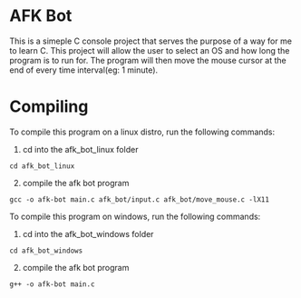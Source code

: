 # AFK Bot
This is a simeple C console project that serves the purpose of a way for me to learn C. This project will allow the user to select an OS and how long the program is to run for. The program will then move the mouse cursor at the end of every time interval(eg: 1 minute).
# Compiling
To compile this program on a linux distro, run the following commands:

1. cd into the afk_bot_linux folder
```
cd afk_bot_linux
```

2. compile the afk bot program
```
gcc -o afk-bot main.c afk_bot/input.c afk_bot/move_mouse.c -lX11
```

To compile this program on windows, run the following commands:
1. cd into the afk_bot_windows folder
```
cd afk_bot_windows
```

2. compile the afk bot program
```
g++ -o afk-bot main.c
```